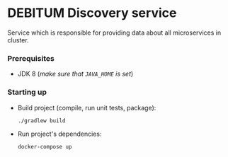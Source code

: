 # DEBITUM Discovery service

Service which is responsible for providing data about all microservices in cluster.

### Prerequisites

* JDK 8 (_make sure that `JAVA_HOME` is set_)

### Starting up

* Build project (compile, run unit tests, package):
    ```
    ./gradlew build
    ```


* Run project's dependencies:
    ```
    docker-compose up
    ```
